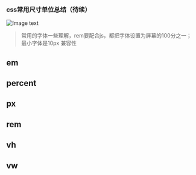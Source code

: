 ### css常用尺寸单位总结（待续）

![Image text](https://github.com/yangmei123/css-length-unit/blob/master/demo.gif)

> 常用的字体一些理解，rem要配合js，都把字体设置为屏幕的100分之一；
> 最小字体是10px
> 兼容性

## em
## percent
## px
## rem
## vh
## vw
